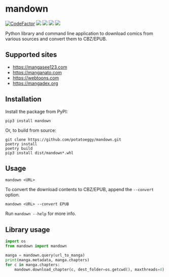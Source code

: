 # mandown

<a href="https://www.codefactor.io/repository/github/potatoeggy/mandown"><img src="https://www.codefactor.io/repository/github/potatoeggy/mandown/badge" alt="CodeFactor" /></a>
<a href="https://pypi.org/project/mandown"><img src="https://img.shields.io/pypi/v/mandown" /></a>
<a href="https://aur.archlinux.org/packages/mandown-git"><img src="https://img.shields.io/aur/version/mandown-git" /></a>
<a href="https://github.com/potatoeggy/mandown/releases/latest"><img src="https://img.shields.io/github/v/release/potatoeggy/mandown?display_name=tag" /></a>
<a href="/LICENSE"><img src="https://img.shields.io/github/license/potatoeggy/mandown" /></a>

Python library and command line application to download comics from various sources and convert them to CBZ/EPUB.

## Supported sites

- https://mangasee123.com
- https://manganato.com
- https://webtoons.com
- https://mangadex.org

## Installation

Install the package from PyPI:

```
pip3 install mandown
```

Or, to build from source:

```
git clone https://github.com/potatoeggy/mandown.git
poetry install
poetry build
pip3 install dist/mandown*.whl
```

## Usage

```
mandown <URL>
```
To convert the download contents to CBZ/EPUB, append the `--convert` option.
```
mandown <URL> --convert EPUB
```

Run `mandown --help` for more info.

## Library usage

```python
import os
from mandown import mandown

manga = mandown.query(url_to_manga)
print(manga.metadata, manga.chapters)
for c in manga.chapters:
    mandown.download_chapter(c, dest_folder=os.getcwd(), maxthreads=4)
```
